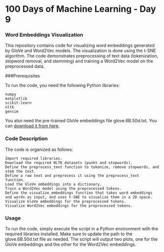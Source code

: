 # 100 Days of Machine Learning - Day 9

### Word Embeddings Visualization

This repository contains code for visualizing word embeddings generated by GloVe and Word2Vec models. The visualization is done using the t-SNE algorithm. The code demonstrates preprocessing of text data (tokenization, stopword removal, and stemming) and training a Word2Vec model on the preprocessed data.

###Prerequisites

To run the code, you need the following Python libraries:

    numpy
    matplotlib
    scikit-learn
    nltk
    gensim

You also need the pre-trained GloVe embeddings file glove.6B.50d.txt. You can [download it from here](https://github.com/stanfordnlp/GloVe).

### Code Description

The code is organized as follows:

    Import required libraries.
    Download the required NLTK datasets (punkt and stopwords).
    Define the preprocess_text function to tokenize, remove stopwords, and stem the text.
    Define a raw text and preprocess it using the preprocess_text function.
    Load the GloVe embeddings into a dictionary.
    Train a Word2Vec model using the preprocessed tokens.
    Define the visualize_embeddings function that takes word embeddings and words as input, and uses t-SNE to visualize them in a 2D space.
    Visualize GloVe embeddings for the preprocessed tokens.
    Visualize Word2Vec embeddings for the preprocessed tokens.

### Usage

To run the code, simply execute the script in a Python environment with the required libraries installed. Make sure to update the path to the glove.6B.50d.txt file as needed. The script will output two plots, one for the GloVe embeddings and the other for the Word2Vec embeddings.
